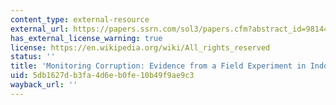 ```yaml
---
content_type: external-resource
external_url: https://papers.ssrn.com/sol3/papers.cfm?abstract_id=981448
has_external_license_warning: true
license: https://en.wikipedia.org/wiki/All_rights_reserved
status: ''
title: 'Monitoring Corruption: Evidence from a Field Experiment in Indonesia'
uid: 5db1627d-b3fa-4d6e-b0fe-10b49f9ae9c3
wayback_url: ''
---
```

